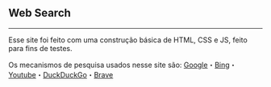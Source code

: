 ## Web Search
---
Esse site foi feito com uma construção básica de HTML, CSS e JS, feito para fins de testes.

Os mecanismos de pesquisa usados nesse site são:
[Google](http://www.google.com)・[Bing](http://www.bing.com)・[Youtube](http://www.youtube.com)・[DuckDuckGo](http://duckduckgo.com)・[Brave](http://search.brave.com)
